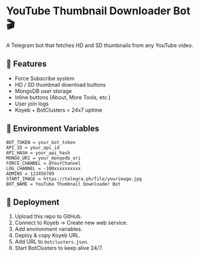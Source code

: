 # YouTube Thumbnail Downloader Bot 🎬

A Telegram bot that fetches HD and SD thumbnails from any YouTube video.

## 🚀 Features
- Force Subscribe system
- HD / SD thumbnail download buttons
- MongoDB user storage
- Inline buttons (About, More Tools, etc.)
- User join logs
- Koyeb + BotClusters = 24x7 uptime

## 🧠 Environment Variables
```
BOT_TOKEN = your_bot_token
API_ID = your_api_id
API_HASH = your_api_hash
MONGO_URI = your_mongodb_uri
FORCE_CHANNEL = @YourChannel
LOG_CHANNEL = -100xxxxxxxxxx
ADMINS = 123456789
START_IMAGE = https://telegra.ph/file/yourimage.jpg
BOT_NAME = YouTube Thumbnail Downloader Bot
```

## 🧩 Deployment
1. Upload this repo to GitHub.
2. Connect to Koyeb → Create new web service.
3. Add environment variables.
4. Deploy & copy Koyeb URL.
5. Add URL to `botclusters.json`.
6. Start BotClusters to keep alive 24/7.
